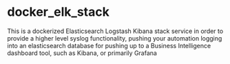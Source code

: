 # docker_elk_stack
This is a dockerized Elasticsearch Logstash Kibana stack service in order to provide a higher level syslog functionality, pushing your automation logging into an elasticsearch database for pushing up to a Business Intelligence dashboard tool, such as Kibana, or primarily Grafana

